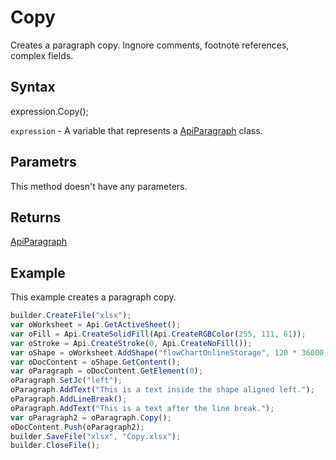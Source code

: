 # Copy

Creates a paragraph copy. Ingnore comments, footnote references, complex fields.

## Syntax

expression.Copy();

`expression` - A variable that represents a [ApiParagraph](../ApiParagraph.md) class.

## Parametrs

This method doesn't have any parameters.

## Returns

[ApiParagraph](../ApiParagraph.md)

## Example

This example creates a paragraph copy.

```javascript
builder.CreateFile("xlsx");
var oWorksheet = Api.GetActiveSheet();
var oFill = Api.CreateSolidFill(Api.CreateRGBColor(255, 111, 61));
var oStroke = Api.CreateStroke(0, Api.CreateNoFill());
var oShape = oWorksheet.AddShape("flowChartOnlineStorage", 120 * 36000, 70 * 36000, oFill, oStroke, 0, 2 * 36000, 0, 3 * 36000);
var oDocContent = oShape.GetContent();
var oParagraph = oDocContent.GetElement(0);
oParagraph.SetJc("left");
oParagraph.AddText("This is a text inside the shape aligned left.");
oParagraph.AddLineBreak();
oParagraph.AddText("This is a text after the line break.");
var oParagraph2 = oParagraph.Copy();
oDocContent.Push(oParagraph2);
builder.SaveFile("xlsx", "Copy.xlsx");
builder.CloseFile();
```